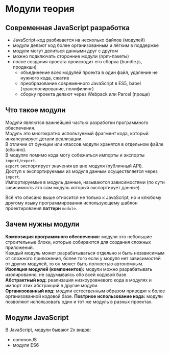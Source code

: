 # Модули теория

## Современная JavaScript разработка
- JavaScript-код разбивается на несколько файлов (модулей)
- модули делают код более организованным и лёгким в поддержке
- модули могут делиться данными друг с другом
- можно подключать сторонние модули (npm-пакеты)
- после создания проекта происходит его сборка (bundle.js, продакшн)
    - объединение всех модулей проекта в один файл, удаление не нужного кода, сжатие
    - преобразование современного JavaScript в ES5, babel (трансполирование, полифилинг)
    - сборку проекта делают через Webpack или Parcel (проще)

## Что такое модули
Модули являются важнейшей частью разработки программного обеспечения.  
Модуль это многократно используемый фрагмент кода, который инкапсулирует детали реализации.  
В отличии от функции или классов модули хранятся в отдельном файле (обычно).  
В модулях помимо кода могу собежаться импорты и экспорты `import/export`.  
`export` экспортирует значения во вне модуля (публичный API).  
Доступ к экспортируемым из модуля данным осуществляется через `import`.  
Импортируемые в модуль данные, называются зависимостями (по сути зависимость это сам модуль который экспортирует данные).

Всё что описано выше относится не только к JavaScript, но и клюбому другому языку программирования использующему шаблон проектирования **паттерн** `module`.

## Зачем нужны модули
**Композиция программного обеспечения:** модули это небольшие строительные блоки, которые собираются для создания сложных приложений.  
Каждый модуль может разрабатываться отдельно и быть независимым от сложного приложения, более того если у модуля нет зависимостей от других модулей, то он может быть полностью автономным.  
**Изоляция модулей (компонентов):** модули можно разрабатывать изолированно, не задумываясь обо всей кодовой базе.  
**Абстрактный код:** реализация низкоуровневого кода в модулях и импорт этих абстракций в другие модули.  
**Организованный код:** модули естественным образом приводят к более организованной кодовой базе.
**Повтрное использование кода:** модули позволяют использовать один и тот же модуль в разных проектах.

## Модули JavaScript
В JavaScript, модули бывают 2х видов:
- commonJS
- модули ES6
